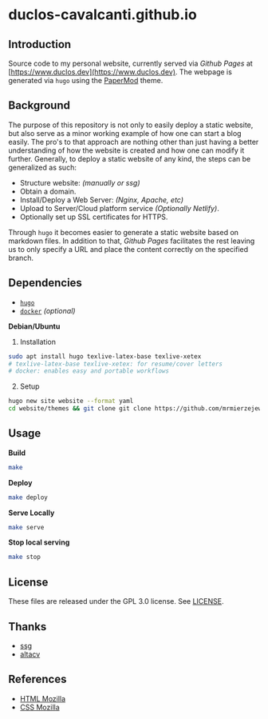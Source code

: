 # duclos-cavalcanti.github.io

## Introduction
Source code to my personal website, currently served via _Github Pages_ at [https://www.duclos.dev](https://www.duclos.dev). 
The webpage is generated via `hugo` using the [PaperMod](https://github.com/adityatelange/hugo-PaperMod) theme.

## Background

The purpose of this repository is not only to easily deploy a static website, but also serve as a minor working example of how one can start a
blog easily. The pro's to that approach are nothing other than just having a better understanding of how the website is created 
and how one can modify it further. Generally, to deploy a static website of any kind, the steps can be generalized as such:

* Structure website: *(manually or ssg)*
* Obtain a domain.
* Install/Deploy a Web Server: *(Nginx, Apache, etc)*
* Upload to Server/Cloud platform service *(Optionally Netlify)*.
* Optionally set up SSL certificates for HTTPS.

Through `hugo` it becomes easier to generate a static website based on markdown files. In addition to that, _Github Pages_ facilitates the rest 
leaving us to only specify a URL and place the content correctly on the specified branch.

## Dependencies 
- [`hugo`](https://gohugo.io/getting-started/quick-start/)
- [`docker`](https://docs.docker.com/engine/install/) *(optional)* 


**Debian/Ubuntu** 
1. Installation
```sh 
sudo apt install hugo texlive-latex-base texlive-xetex
# texlive-latex-base texlive-xetex: for resume/cover letters
# docker: enables easy and portable workflows
```

2. Setup 
```sh
hugo new site website --format yaml
cd website/themes && git clone git clone https://github.com/mrmierzejewski/hugo-theme-console
```

## Usage

**Build**
  ```sh
  make
  ```

**Deploy**
  ```sh
  make deploy
  ```

**Serve Locally**
  ```sh
  make serve
  ```

**Stop local serving**
  ```sh
  make stop
  ```

## License
These files are released under the GPL 3.0 license. See [LICENSE](LICENSE).

## Thanks
* [ssg](https://github.com/andrew-ayers/ssg)
* [altacv](https://github.com/liantze/AltaCV?tab=readme-ov-file)

## References
* [HTML Mozilla](https://developer.mozilla.org/en-US/docs/Web/HTML)
* [CSS Mozilla](https://developer.mozilla.org/en-US/docs/Web/CSS)

